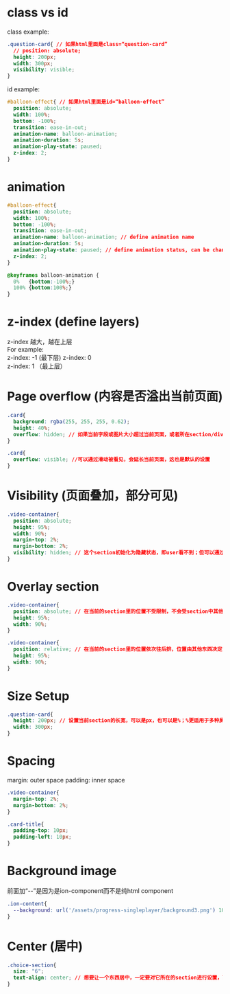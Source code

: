 # class vs id
class example:
```css
.question-card{ // 如果html里面是class=“question-card”
  // position: absolute;
  height: 200px;
  width: 300px;
  visibility: visible;
}
```
id example:
```css
#balloon-effect{ // 如果html里面是id=“balloon-effect”
  position: absolute;
  width: 100%;
  bottom: -100%;
  transition: ease-in-out;
  animation-name: balloon-animation;
  animation-duration: 5s;
  animation-play-state: paused;
  z-index: 2;
}
```
# animation
```css
#balloon-effect{ 
  position: absolute;
  width: 100%;
  bottom: -100%;
  transition: ease-in-out;
  animation-name: balloon-animation; // define animation name
  animation-duration: 5s;
  animation-play-state: paused; // define animation status, can be changed later in js
  z-index: 2;
}

@keyframes balloon-animation {
  0%   {bottom:-100%;}
  100% {bottom:100%;}
}
```

# z-index (define layers)
z-index 越大，越在上层  
For example:   
z-index: -1   (最下层)
z-index: 0     
z-index: 1    （最上层）


# Page overflow (内容是否溢出当前页面)
```css
.card{
  background: rgba(255, 255, 255, 0.62);
  height: 40%;
  overflow: hidden; // 如果当前字段或图片大小超过当前页面，或者所在section/division所定义的大小，则超过部分会被隐藏，不能被查看
}
```

```css
.card{
  overflow: visible; //可以通过滑动被看见，会延长当前页面，这也是默认的设置
}
```
# Visibility (页面叠加，部分可见)
```css
.video-container{
  position: absolute;
  height: 95%;
  width: 90%;
  margin-top: 2%;
  margin-bottom: 2%;
  visibility: hidden; // 这个section初始化为隐藏状态，即user看不到；但可以通过某个func来trigger改变这个status，改成visible，这样就可以出现叠加页面
}
```
# Overlay section
```css
.video-container{
  position: absolute; // 在当前的section里的位置不受限制，不会受section中其他东西的影响；
  height: 95%;
  width: 90%;
}
```

```css
.video-container{
  position: relative; // 在当前的section里的位置依次往后排，位置由其他东西决定；defualt setting
  height: 95%;
  width: 90%;
}
```

# Size Setup
```css
.question-card{
  height: 200px; // 设置当前section的长宽，可以是px，也可以是%；%更适用于多种屏幕display的情况
  width: 300px;
}
```

# Spacing
margin: outer space
padding: inner space
```css
.video-container{
  margin-top: 2%;
  margin-bottom: 2%;
}

.card-title{
  padding-top: 10px;
  padding-left: 10px;
}
```

# Background image
前面加“--”是因为是ion-component而不是纯html component
```css
.ion-content{
  --background: url('/assets/progress-singleplayer/background3.png') 100% 100%;
}
```

# Center (居中)
```css
.choice-section{
  size: "6";
  text-align: center; // 想要让一个东西居中，一定要对它所在的section进行设置，而不是对这个东西本身
}
```
